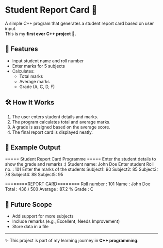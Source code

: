# Student Report Card 📘

A simple C++ program that generates a student report card based on user input.  
This is my **first ever C++ project** 🚀.

## 📌 Features
- Input student name and roll number  
- Enter marks for 5 subjects  
- Calculates:
  - Total marks  
  - Average marks  
  - Grade (A, C, D, F)  

## 🛠 How It Works
1. The user enters student details and marks.  
2. The program calculates total and average marks.  
3. A grade is assigned based on the average score.  
4. The final report card is displayed neatly.  

## 🎯 Example Output
===== Student Report Card Programme =====
Enter the student details to show the grade and remarks :)
Student name: John Doe
Enter student Roll no. : 101
Enter the marks of the students
Subject1: 90
Subject2: 85
Subject3: 78
Subject4: 88
Subject5: 95

========REPORT CARD========
Roll number : 101
Name : John Doe
Total : 436 / 500
Average : 87.2 %
Grade : C


## 🚀 Future Scope
- Add support for more subjects  
- Include remarks (e.g., Excellent, Needs Improvement)  
- Store data in a file  

---

✨ This project is part of my learning journey in **C++ programming**.
